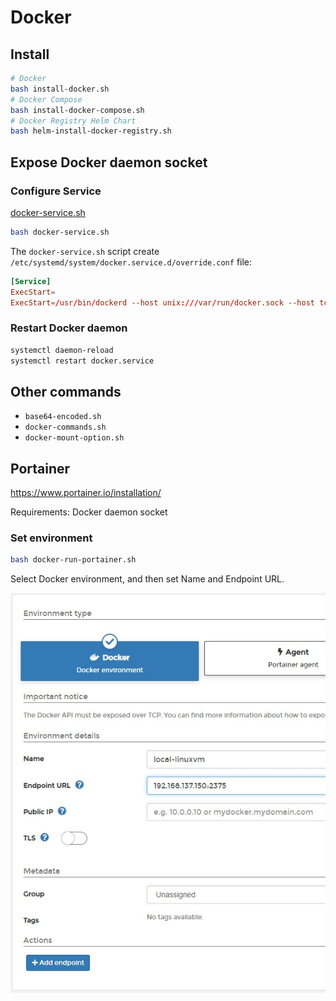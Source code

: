 # Docker

## Install

```bash
# Docker
bash install-docker.sh
# Docker Compose
bash install-docker-compose.sh
# Docker Registry Helm Chart
bash helm-install-docker-registry.sh
```

## Expose Docker daemon socket

### Configure Service

[docker-service.sh](/docker/docker-service.sh)

```bash
bash docker-service.sh
```

The `docker-service.sh` script create `/etc/systemd/system/docker.service.d/override.conf` file:

```conf
[Service]
ExecStart=
ExecStart=/usr/bin/dockerd --host unix:///var/run/docker.sock --host tcp://0.0.0.0:2375
```

### Restart Docker daemon

```bash
systemctl daemon-reload
systemctl restart docker.service
```

## Other commands

- `base64-encoded.sh`
- `docker-commands.sh`
- `docker-mount-option.sh`

## Portainer

https://www.portainer.io/installation/

Requirements: Docker daemon socket

### Set environment

```bash
bash docker-run-portainer.sh
```

Select Docker environment, and then set Name and Endpoint URL.

![portainer-endpoint](/others/images/portainer-add-endpoint.jpg)
